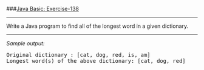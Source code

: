 ###[Java Basic: Exercise-138](https://www.w3resource.com/java-exercises/basic/java-basic-exercise-138.php)
***
<p>Write a Java program to find all of the longest word in a given dictionary. </p>

***
_Sample output:_
<pre class="output">Original dictionary : [cat, dog, red, is, am]
Longest word(s) of the above dictionary: [cat, dog, red]
</pre>